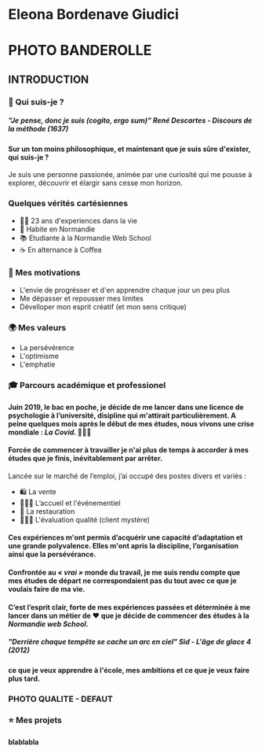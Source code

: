 # **Eleona Bordenave Giudici** 

# PHOTO BANDEROLLE 

## INTRODUCTION

### 🚀 Qui suis-je ?

##### *"Je pense, donc je suis (cogito, ergo sum)"* **René Descartes - Discours de la méthode (1637)**

#### Sur un ton moins philosophique, et maintenant que je suis sûre d'exister, qui suis-je ? 
Je suis une personne passionée, animée par une curiosité qui me pousse à explorer, découvrir et élargir sans cesse mon horizon.

### Quelques vérités cartésiennes

* 👩🏼 23 ans d'experiences dans la vie
* 📍 Habite en Normandie
*  📚 Etudiante à la Normandie Web School
*  ☕ En alternance à Coffea

### 🎯 Mes motivations

* L'envie de progrésser et d'en apprendre chaque jour un peu plus
* Me dépasser et repousser mes limites
* Dévelloper mon esprit créatif (et mon sens critique)

### 🌍 Mes valeurs

* La persévérence
* L'optimisme
* L'emphatie

### 🎓 Parcours académique et professionel 

#### Juin 2019, le bac en poche, je décide de me lancer dans une licence de psychologie à l’université, disipline qui m'attirait particulièrement. A peine quelques mois après le début de mes études, nous vivons une crise mondiale : *La Covid*. 👩🏼‍⚕

#### Forcée de commencer à travailler je n'ai plus de temps à accorder à mes études que je finis, inévitablement par arrêter.
Lancée sur le marché de l’emploi, j’ai occupé des postes divers et variés :

* 🛍 La vente
* 👩🏼‍💼 L’accueil et l'événementiel
* 🍷 La restauration
* 🕵🏼‍♀ L'évaluation qualité (client mystère)

#### Ces expériences m'ont permis d’acquérir une **capacité d’adaptation** et une grande **polyvalence**. Elles m'ont apris la **discipline**, **l’organisation** ainsi que **la persévérance**.

#### Confrontée au _*« vrai »*_ monde du travail, je me suis rendu compte que mes études de départ ne correspondaient pas du tout avec ce que je voulais faire de ma vie. 

#### C’est l’esprit clair, forte de mes expériences passées et **déterminée** à me lancer dans un métier de ❤️ que je décide de commencer des études à la *Normandie web School*.

##### *"Derrière chaque tempête se cache un arc en ciel"* **Sid - L'âge de glace 4 (2012)**

#### ce que je veux apprendre à l'école, mes ambitions et ce que je veux faire plus tard.

### PHOTO QUALITE - DEFAUT

### ⭐️ Mes projets

#### blablabla
